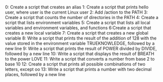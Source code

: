 0: Create a script that creates an alias
1: Create a script that prints hello user, where user is the current Linux user
2: Add /action to the PATH
3: Create a script that counts the number of directories in the PATH
4: Create a script that lists environment variables
5: Create a script that lists all local variables and environment variables, and functions
6:Create a script that creates a new local variable
7: Create a script that creates a new global variable
8: Write a script that prints the result of the addition of 128 with the value stored in the environment variable TRUEKNOWLEDGE, followed by a new line
9: Write a script that prints the result of POWER divided by DIVIDE, followed by a new line
10: Write a script that displays the result of BREATH to the power LOVE
11: Write a script that converts a number from base 2 to base 10
12: Create a script that prints all possible combinations of two letters, except oo
13: Write a script that prints a number with two decimal places, followed by a new line
